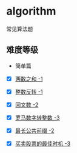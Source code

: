 # algorithm
常见算法题
## 难度等级
* 简单篇

- [x] [两数之和 -1](https://github.com/HUYIJUNCODING/algorithm/blob/master/lib/array.js)
- [x] [整数反转 -1](https://github.com/HUYIJUNCODING/algorithm/blob/master/lib/mathematics.js)
- [x] [回文数 -2](https://github.com/HUYIJUNCODING/algorithm/blob/master/lib/mathematics.js)  
- [x] [罗马数字转整数 -3](https://github.com/HUYIJUNCODING/algorithm/blob/master/lib/mathematics.js)
- [x] [最长公共前缀 -2](https://github.com/HUYIJUNCODING/algorithm/blob/master/lib/array.js)
- [x] [买卖股票的最佳时机 -3](https://github.com/HUYIJUNCODING/algorithm/blob/master/lib/array.js)
    
